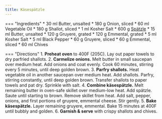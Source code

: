 ```yaml
---
title: Käsespätzle
---
```


=== "Ingredients"
    * 30 ml Butter, unsalted
    * 180 g Onion, sliced
    * 60 ml Vegetable Oil
    * 180 g Shallot, sliced
    * 1 ml Kosher Salt
    * 600 g [Spätzle](spaetzle.md)
    * 15 ml Butter, unsalted
    * 120 g Gruyere, grated
    * 120 g Emmental, grated
    * 5 ml Kosher Salt
    * 5 ml Black Pepper
    * 60 g Gruyere, sliced
    * 60 g Emmental, sliced
    * 60 ml Chives

=== "Directions"
    1. **Preheat oven** to 400F (205C). Lay out paper towels to dry parfried shallots.
    2. **Carmelize onions.** Melt butter in small saucepan over medium heat. Add onions and coat evenly. Cook 60 minutes, stirring every 5 minutes, until deep golden brown.
    3. **Parfry shallots.** Heat vegetable oil in another saucepan over medium heat. Add shallots. Parfry, stirring constantly, until deep golden brown. Transfer shallots to paper towels and pat dry. Sprinkle with salt.
    4. **Combine käsespätzle.** Melt remaining butter in oven-safe skillet over medium-low heat. Add spätzle. Saute until starting to brown. Remove skillet from heat. Add salt, pepper, onions, and first portions of gruyere, emmental cheese. Stir gently.
    5. **Bake käsespätzle.** Layer remaining gruyere, emmental. Bake 15 minutes at 400F until bubbly and golden.
    6. **Garnish & serve** with crispy shallots and chives.

[^1]:
    Vetter, Delaney. ["Käsespätzle (Cheesy Spaetzle With Caramelized Onions & Crispy Shallots)."](https://food52.com/recipes/82616-spaetzle-recipe-with-cheese-onions). Food 52. 26 February 2020. Accessed 2020.
